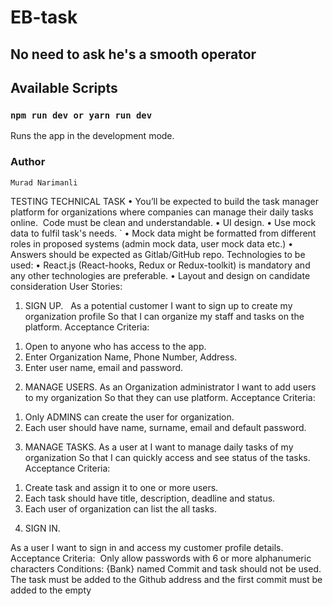 # EB-task

## No need to ask he's a smooth operator

## Available Scripts

### `npm run dev or yarn run dev`

Runs the app in the development mode.

### Author
```bash
Murad Narimanli
```


TESTING TECHNICAL TASK
• You’ll be expected to build the task manager platform for organizations where
companies can manage their daily
tasks online.  Code must be clean and understandable.
• UI design.
• Use mock data to fulfil task&#39;s needs. `
• Mock data might be formatted from different roles in proposed systems (admin
mock data, user mock
data etc.) • Answers should be expected as Gitlab/GitHub repo.
Technologies to be used:
• React.js (React-hooks, Redux or Redux-toolkit) is mandatory and any other
technologies are preferable.
• Layout and design on candidate consideration
User Stories:
1) SIGN UP.
  As a potential customer I want to sign up to create my organization profile So
that I can organize my staff and
tasks on the  platform.
Acceptance Criteria:
1. Open to anyone who has access to the app.
2. Enter Organization Name, Phone Number, Address.
3. Enter user name, email and password.
2) MANAGE USERS.
As an Organization administrator I want to add users to my organization So that
they can
use platform. Acceptance Criteria:
1. Only ADMINS can create the user for organization.
2. Each user should have name, surname, email and default password.
3) MANAGE TASKS.
As a user at I want to manage daily tasks of my organization So that I can quickly
access and see status
of the tasks. Acceptance Criteria:
1. Create task and assign it to one or more users.
2. Each task should have title, description, deadline and status.
3. Each user of organization can list the all tasks.
4) SIGN IN.

As a user I want to sign in and access my customer profile details.
Acceptance Criteria:  Only allow passwords with 6 or more alphanumeric
characters
Conditions:  {Bank} named Commit and task should not be used.
The task must be added to the Github address and the first commit must be
added to the empty
